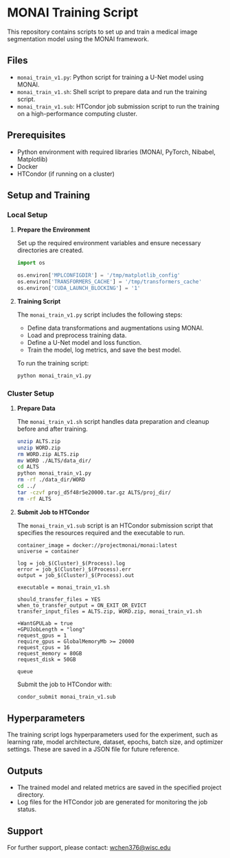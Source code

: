 
# MONAI Training Script

This repository contains scripts to set up and train a medical image segmentation model using the MONAI framework.

## Files

- `monai_train_v1.py`: Python script for training a U-Net model using MONAI.
- `monai_train_v1.sh`: Shell script to prepare data and run the training script.
- `monai_train_v1.sub`: HTCondor job submission script to run the training on a high-performance computing cluster.

## Prerequisites

- Python environment with required libraries (MONAI, PyTorch, Nibabel, Matplotlib)
- Docker
- HTCondor (if running on a cluster)

## Setup and Training

### Local Setup

1. **Prepare the Environment**

    Set up the required environment variables and ensure necessary directories are created.

    ```python
    import os

    os.environ['MPLCONFIGDIR'] = '/tmp/matplotlib_config'
    os.environ['TRANSFORMERS_CACHE'] = '/tmp/transformers_cache'
    os.environ['CUDA_LAUNCH_BLOCKING'] = '1'
    ```

2. **Training Script**

    The `monai_train_v1.py` script includes the following steps:
    
    - Define data transformations and augmentations using MONAI.
    - Load and preprocess training data.
    - Define a U-Net model and loss function.
    - Train the model, log metrics, and save the best model.
    
    To run the training script:
    
    ```bash
    python monai_train_v1.py
    ```

### Cluster Setup

1. **Prepare Data**

    The `monai_train_v1.sh` script handles data preparation and cleanup before and after training.
    
    ```bash
    unzip ALTS.zip
    unzip WORD.zip
    rm WORD.zip ALTS.zip
    mv WORD ./ALTS/data_dir/
    cd ALTS
    python monai_train_v1.py
    rm -rf ./data_dir/WORD
    cd ../
    tar -czvf proj_d5f48r5e20000.tar.gz ALTS/proj_dir/
    rm -rf ALTS
    ```

2. **Submit Job to HTCondor**

    The `monai_train_v1.sub` script is an HTCondor submission script that specifies the resources required and the executable to run.
    
    ```sub
    container_image = docker://projectmonai/monai:latest
    universe = container

    log = job_$(Cluster)_$(Process).log
    error = job_$(Cluster)_$(Process).err
    output = job_$(Cluster)_$(Process).out

    executable = monai_train_v1.sh

    should_transfer_files = YES
    when_to_transfer_output = ON_EXIT_OR_EVICT
    transfer_input_files = ALTS.zip, WORD.zip, monai_train_v1.sh

    +WantGPULab = true
    +GPUJobLength = "long"
    request_gpus = 1
    require_gpus = GlobalMemoryMb >= 20000
    request_cpus = 16
    request_memory = 80GB
    request_disk = 50GB

    queue
    ```

    Submit the job to HTCondor with:

    ```bash
    condor_submit monai_train_v1.sub
    ```

## Hyperparameters

The training script logs hyperparameters used for the experiment, such as learning rate, model architecture, dataset, epochs, batch size, and optimizer settings. These are saved in a JSON file for future reference.

## Outputs

- The trained model and related metrics are saved in the specified project directory.
- Log files for the HTCondor job are generated for monitoring the job status.

## Support

For further support, please contact: [wchen376@wisc.edu](mailto:wchen376@wisc.edu)
